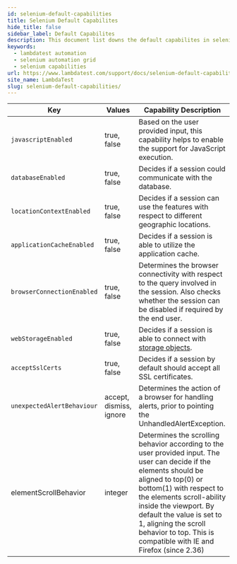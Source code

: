 ```yaml
---
id: selenium-default-capabilities
title: Selenium Default Capabilites
hide_title: false
sidebar_label: Default Capabilites
description: This document list downs the default capabilites in selenium that are supported in LambdaTest
keywords:
  - lambdatest automation
  - selenium automation grid
  - selenium capabilities
url: https://www.lambdatest.com/support/docs/selenium-default-capabilities/
site_name: LambdaTest
slug: selenium-default-capabilities/
---
```


<script type="application/ld+json"
      dangerouslySetInnerHTML={{ __html: JSON.stringify({
       "@context": "https://schema.org",
        "@type": "BreadcrumbList",
        "itemListElement": [{
          "@type": "ListItem",
          "position": 1,
          "name": "LambdaTest",
          "item": "https://www.lambdatest.com"
        },{
          "@type": "ListItem",
          "position": 2,
          "name": "Selenium Capabilities",
          "item": "https://www.lambdatest.com/support/docs/"
        },{
          "@type": "ListItem",
          "position": 3,
          "name": "Selenium Default Capability",
          "item": "https://www.lambdatest.com/support/docs/selenium-default-capabilities/"
        }]
      })
    }}
></script>

| Key | Values | Capability Description |
|-----|--------|------------------------|
| `javascriptEnabled` | true, false | Based on the user provided input, this capability helps to enable the support for JavaScript execution.|
| `databaseEnabled` | true, false | Decides if a session could communicate with the database. |
| `locationContextEnabled` | true, false | Decides if a session can use the features with respect to different geographic locations.|
| `applicationCacheEnabled` | true, false | Decides if a session is able to utilize the application cache.|
| `browserConnectionEnabled` | true, false | Determines the browser connectivity with respect to the query involved in the session. Also checks whether the session can be disabled if required by the end user. |
| `webStorageEnabled` | true, false | Decides if a session is able to connect with [storage objects](https://www.w3.org/TR/2009/WD-webstorage-20091029/).|
| `acceptSslCerts` | true, false | Decides if a session by default should accept all SSL certificates.|
| `unexpectedAlertBehaviour` | accept, dismiss, ignore | Determines the action of a browser for handling alerts, prior to pointing the UnhandledAlertException. |
| elementScrollBehavior | integer | Determines the scrolling behavior according to the user provided input. The user can decide if the elements should be aligned to top(0) or bottom(1) with respect to the elements scroll-ability inside the viewport. By default the value is set to 1, aligning the scroll behavior to top. This is compatible with IE and Firefox (since 2.36) |